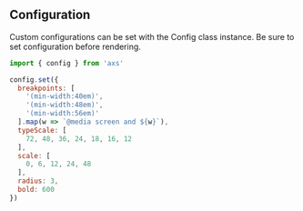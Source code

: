 
## Configuration

Custom configurations can be set with the Config class instance.
Be sure to set configuration before rendering.

```js
import { config } from 'axs'

config.set({
  breakpoints: [
    '(min-width:40em)',
    '(min-width:48em)',
    '(min-width:56em)'
  ].map(w => `@media screen and ${w}`),
  typeScale: [
    72, 48, 36, 24, 18, 16, 12
  ],
  scale: [
    0, 6, 12, 24, 48
  ],
  radius: 3,
  bold: 600
})
```

